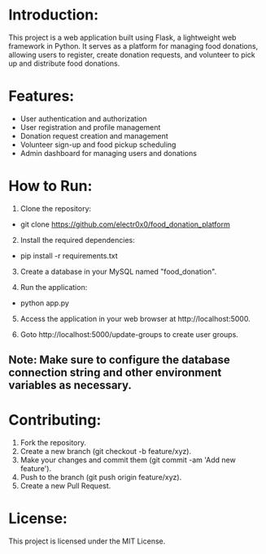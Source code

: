 # Introduction:

This project is a web application built using Flask, a lightweight web framework in Python. It serves as a platform for managing food donations, allowing users to register, create donation requests, and volunteer to pick up and distribute food donations.

# Features:

- User authentication and authorization
- User registration and profile management
- Donation request creation and management
- Volunteer sign-up and food pickup scheduling
- Admin dashboard for managing users and donations


# How to Run:

1. Clone the repository:

- git clone <https://github.com/electr0x0/food_donation_platform>

2. Install the required dependencies:

- pip install -r requirements.txt

3. Create a database in your MySQL named "food_donation".

4. Run the application:

- python app.py

5. Access the application in your web browser at http://localhost:5000.

6. Goto http://localhost:5000/update-groups to create user groups.

## Note: Make sure to configure the database connection string and other environment variables as necessary.

# Contributing:

1. Fork the repository.
2. Create a new branch (git checkout -b feature/xyz).
3. Make your changes and commit them (git commit -am 'Add new feature').
4. Push to the branch (git push origin feature/xyz).
5. Create a new Pull Request.

# License:

This project is licensed under the MIT License.